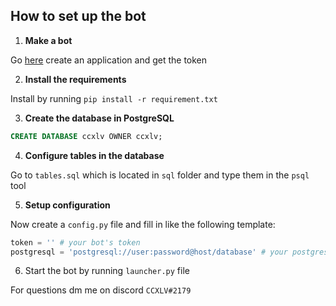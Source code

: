 
## How to set up the bot
1. **Make a bot**

Go [here](https://discord.com/developers/applications) create an application and get the token

2. **Install the requirements**

Install by running `pip install -r requirement.txt`

3. **Create the database in PostgreSQL**

```sql
CREATE DATABASE ccxlv OWNER ccxlv;
```
4. **Configure tables in the database**

Go to `tables.sql` which is located in `sql` folder and type them in the `psql` tool

5. **Setup configuration**

Now create a `config.py` file and fill in like the following template:

```py
token = '' # your bot's token
postgresql = 'postgresql://user:password@host/database' # your postgresql info
```

6. Start the bot by running `launcher.py` file


For questions dm me on discord `CCXLV#2179`
